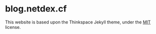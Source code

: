 # blog.netdex.cf

This website is based upon the Thinkspace Jekyll theme, under the [MIT](LICENSE.md) license.
